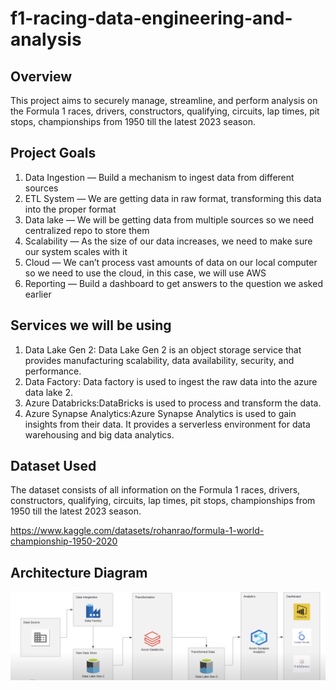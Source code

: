 # f1-racing-data-engineering-and-analysis
## Overview

This project aims to securely manage, streamline, and perform analysis on the Formula 1 races, drivers, constructors, qualifying, circuits, lap times, pit stops, championships from 1950 till the latest 2023 season.

## Project Goals
1. Data Ingestion — Build a mechanism to ingest data from different sources
2. ETL System — We are getting data in raw format, transforming this data into the proper format
3. Data lake — We will be getting data from multiple sources so we need centralized repo to store them
4. Scalability — As the size of our data increases, we need to make sure our system scales with it
5. Cloud — We can’t process vast amounts of data on our local computer so we need to use the cloud, in this case, we will use AWS
6. Reporting — Build a dashboard to get answers to the question we asked earlier

## Services we will be using
1. Data Lake Gen 2: Data Lake Gen 2 is an object storage service that provides manufacturing scalability, data availability, security, and performance.
2. Data Factory: Data factory is used to ingest the raw data into the azure data lake 2.
3. Azure Databricks:DataBricks is used to process and transform the data.
4. Azure Synapse Analytics:Azure Synapse Analytics is used to gain insights from their data. It provides a serverless environment for data warehousing and big data analytics.

## Dataset Used
The dataset consists of all information on the Formula 1 races, drivers, constructors, qualifying, circuits, lap times, pit stops, championships from 1950 till the latest 2023 season.

https://www.kaggle.com/datasets/rohanrao/formula-1-world-championship-1950-2020

## Architecture Diagram
<img src="architecture.png">
